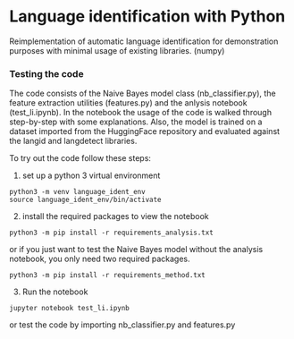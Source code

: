 # Language identification with Python
Reimplementation of automatic language identification for demonstration purposes with minimal usage of existing libraries. (numpy)

### Testing the code
The code consists of the Naive Bayes model class (nb_classifier.py), the feature extraction utilities (features.py) and the anlysis notebook (test_li.ipynb).
In the notebook the usage of the code is walked through step-by-step with some explanations.
Also, the model is trained on a dataset imported from the HuggingFace repository and evaluated against the langid and langdetect libraries.

To try out the code follow these steps:

1. set up a python 3 virtual environment 

```
python3 -m venv language_ident_env
source language_ident_env/bin/activate
```

2. install the required packages to view the notebook 

```
python3 -m pip install -r requirements_analysis.txt
```
or if you just want to test the Naive Bayes model without the analysis notebook, you only need two required packages.
```
python3 -m pip install -r requirements_method.txt
``` 

3. Run the notebook 
```
jupyter notebook test_li.ipynb
```
or test the code by importing nb_classifier.py and features.py
